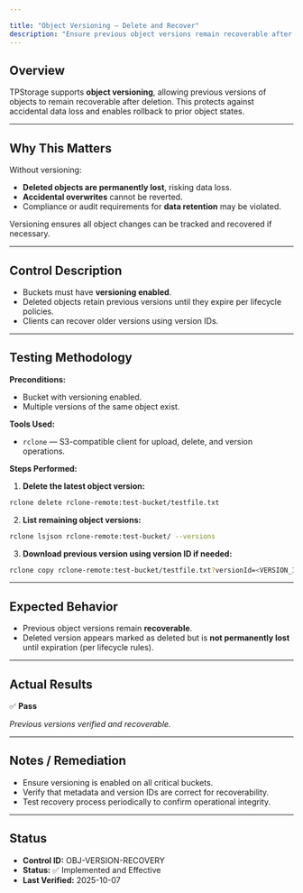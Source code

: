 ```yaml
---

title: "Object Versioning — Delete and Recover"
description: "Ensure previous object versions remain recoverable after deletion in TPStorage."
---
```

## Overview

TPStorage supports **object versioning**, allowing previous versions of objects to remain recoverable after deletion. This protects against accidental data loss and enables rollback to prior object states.

---

## Why This Matters

Without versioning:

* **Deleted objects are permanently lost**, risking data loss.
* **Accidental overwrites** cannot be reverted.
* Compliance or audit requirements for **data retention** may be violated.

Versioning ensures all object changes can be tracked and recovered if necessary.

---

## Control Description

* Buckets must have **versioning enabled**.
* Deleted objects retain previous versions until they expire per lifecycle policies.
* Clients can recover older versions using version IDs.

---

## Testing Methodology

**Preconditions:**

* Bucket with versioning enabled.
* Multiple versions of the same object exist.

**Tools Used:**

* `rclone` — S3-compatible client for upload, delete, and version operations.

**Steps Performed:**

1. **Delete the latest object version:**

```bash
rclone delete rclone-remote:test-bucket/testfile.txt
```

2. **List remaining object versions:**

```bash
rclone lsjson rclone-remote:test-bucket/ --versions
```

3. **Download previous version using version ID if needed:**

```bash
rclone copy rclone-remote:test-bucket/testfile.txt?versionId=<VERSION_ID> /tmp/restored.txt
```

---

## Expected Behavior

* Previous object versions remain **recoverable**.
* Deleted version appears marked as deleted but is **not permanently lost** until expiration (per lifecycle rules).

---

## Actual Results

✅ **Pass**

*Previous versions verified and recoverable.*

---

## Notes / Remediation

* Ensure versioning is enabled on all critical buckets.
* Verify that metadata and version IDs are correct for recoverability.
* Test recovery process periodically to confirm operational integrity.

---

## Status

* **Control ID:** OBJ-VERSION-RECOVERY
* **Status:** ✅ Implemented and Effective
* **Last Verified:** 2025-10-07
